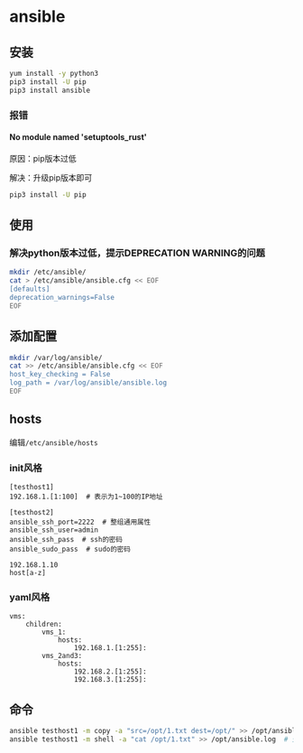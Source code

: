 # ansible

## 安装

``` bash
yum install -y python3
pip3 install -U pip
pip3 install ansible
```

### 报错

#### No module named 'setuptools_rust'

原因：pip版本过低

解决：升级pip版本即可

``` bash
pip3 install -U pip 
```

## 使用

### 解决python版本过低，提示DEPRECATION WARNING的问题

``` bash
mkdir /etc/ansible/
cat > /etc/ansible/ansible.cfg << EOF
[defaults]
deprecation_warnings=False
EOF
```

## 添加配置

``` bash
mkdir /var/log/ansible/
cat >> /etc/ansible/ansible.cfg << EOF
host_key_checking = False
log_path = /var/log/ansible/ansible.log
EOF

```

## hosts

编辑`/etc/ansible/hosts`

### init风格

``` config
[testhost1]
192.168.1.[1:100]  # 表示为1~100的IP地址

[testhost2]
ansible_ssh_port=2222  # 整组通用属性
ansible_ssh_user=admin
ansible_ssh_pass  # ssh的密码
ansible_sudo_pass  # sudo的密码

192.168.1.10
host[a-z]
```

### yaml风格

``` config
vms:
    children:
        vms_1:
            hosts:
                192.168.1.[1:255]:
        vms_2and3:
            hosts:
                192.168.2.[1:255]:
                192.168.3.[1:255]:
```

## 命令

``` bash
ansible testhost1 -m copy -a "src=/opt/1.txt dest=/opt/" >> /opt/ansible.log  # 将本机文件1.txt拷贝到 testhost1主机中
ansible testhost1 -m shell -a "cat /opt/1.txt" >> /opt/ansible.log  # 查看testhost1主机上 /opt/1.txt 文件
```